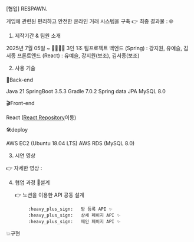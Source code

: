 [협업] RESPAWN.

게임에 관련된 편리하고 안전한 온라인 거래 시스템을 구축
👉 최종 결과물 : 🌐




1) 제작기간 & 팀원 소개

2025년 7월 05일 ~ 
👨‍👩‍👦‍👦 3인 1조 팀프로젝트
백엔드 (Spring) : 강지원, 유예슬, 김서종
프론트엔드 (React) : 유예슬, 강지원(보조), 김서종(보조)



2) 사용 기술

💾Back-end

Java 21
SpringBoot 3.5.3
Gradle 7.0.2
Spring data JPA
MySQL 8.0

🎬Front-end

React ([React Repository](https://github.com/Yuyeseul/RESPAWN_Frontend)이동)

🛠deploy

AWS EC2 (Ubuntu 18.04 LTS)
AWS RDS (MySQL 8.0)



3) 시연 영상



👉 자세한 영상 : 




4) 협업 과정
🔧설계

      👉 노션을 이용한 API 공동 설계

            :heavy_plus_sign:   방 등록 API ✨
            :heavy_plus_sign:   상세 페이지 API ✨
            :heavy_plus_sign:   메인 페이지 API ✨



💥구현

